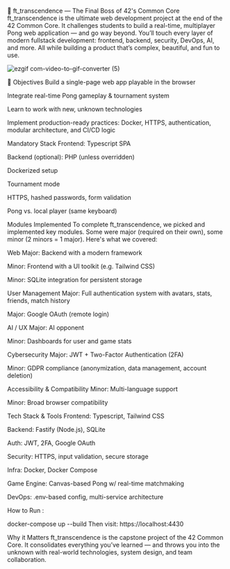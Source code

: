 🚀 ft_transcendence — The Final Boss of 42's Common Core
ft_transcendence is the ultimate web development project at the end of the 42 Common Core. It challenges students to build a real-time, multiplayer Pong web application — and go way beyond.
You’ll touch every layer of modern fullstack development: frontend, backend, security, DevOps, AI, and more. All while building a product that’s complex, beautiful, and fun to use.

![ezgif com-video-to-gif-converter (5)](https://github.com/user-attachments/assets/74b4fcc7-74ac-4edf-acce-44be3f281b41)

🎯 Objectives
Build a single-page web app playable in the browser

Integrate real-time Pong gameplay & tournament system

Learn to work with new, unknown technologies

Implement production-ready practices: Docker, HTTPS, authentication, modular architecture, and CI/CD logic

Mandatory Stack
 Frontend: Typescript SPA

 Backend (optional): PHP (unless overridden)

 Dockerized setup

 Tournament mode

 HTTPS, hashed passwords, form validation

 Pong vs. local player (same keyboard)

Modules Implemented
  To complete ft_transcendence, we picked and implemented key modules. Some were major (required on their own), some minor (2 minors = 1 major).
  Here's what we covered:

Web
  Major: Backend with a modern framework

  Minor: Frontend with a UI toolkit (e.g. Tailwind CSS)

  Minor: SQLite integration for persistent storage
 
User Management
  Major: Full authentication system with avatars, stats, friends, match history

  Major: Google OAuth (remote login)

AI / UX
  Major: AI opponent

  Minor: Dashboards for user and game stats

Cybersecurity
  Major: JWT + Two-Factor Authentication (2FA)

  Minor: GDPR compliance (anonymization, data management, account deletion)

Accessibility & Compatibility
  Minor: Multi-language support

  Minor: Broad browser compatibility

Tech Stack & Tools
  Frontend: Typescript, Tailwind CSS

  Backend: Fastify (Node.js), SQLite

  Auth: JWT, 2FA, Google OAuth

  Security: HTTPS, input validation, secure storage

  Infra: Docker, Docker Compose

  Game Engine: Canvas-based Pong w/ real-time matchmaking

DevOps: .env-based config, multi-service architecture

How to Run :

docker-compose up --build
Then visit: https://localhost:4430

Why it Matters
  ft_transcendence is the capstone project of the 42 Common Core.
  It consolidates everything you’ve learned — and throws you into the unknown with real-world technologies, system design, and team collaboration.
